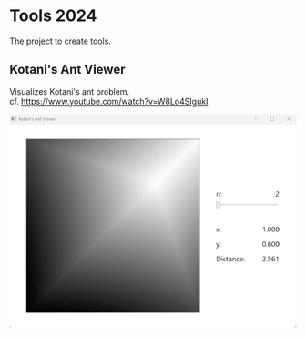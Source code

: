 # Tools 2024
The project to create tools.

## Kotani's Ant Viewer
Visualizes Kotani's ant problem.  
cf. https://www.youtube.com/watch?v=W8Lo4SIgukI

![](Images/KotaniAnt/KotaniAntViewer-1.0.3.gif)
